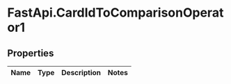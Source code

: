# FastApi.CardIdToComparisonOperator1

## Properties
Name | Type | Description | Notes
------------ | ------------- | ------------- | -------------
